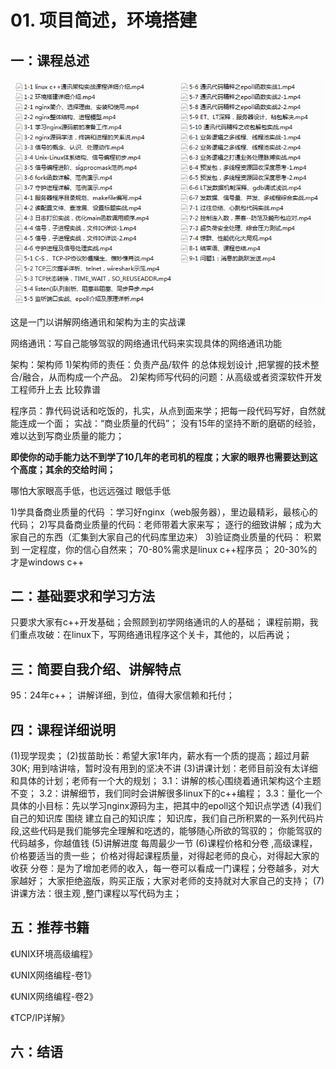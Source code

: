 # 01. 项目简述，环境搭建

## 一：课程总述

![](images/目录.png?raw=true)

这是一门以讲解网络通讯和架构为主的实战课

网络通讯：写自己能够驾驭的网络通讯代码来实现具体的网络通讯功能

架构：架构师
1)架构师的责任：负责产品/软件 的总体规划设计 ,把掌握的技术整合/融合，从而构成一个产品。
2)架构师写代码的问题：从高级或者资深软件开发工程师升上去 比较靠谱

程序员：靠代码说话和吃饭的，扎实，从点到面来学；把每一段代码写好，自然就能连成一个面；
实战：“商业质量的代码”； 没有15年的坚持不断的磨砺的经验，难以达到写商业质量的能力；

**即使你的动手能力达不到学了10几年的老司机的程度；大家的眼界也需要达到这个高度；其余的交给时间；**

哪怕大家眼高手低，也远远强过 眼低手低

1)学具备商业质量的代码 ：学习好nginx（web服务器），里边最精彩，最核心的代码；
2)写具备商业质量的代码：老师带着大家来写； 逐行的细致讲解；成为大家自己的东西（汇集到大家自己的代码库里边来）
3)验证商业质量的代码： 积累到 一定程度，你的信心自然来；
70-80%需求是linux c++程序员；    20-30%的才是windows c++

## 二：基础要求和学习方法
只要求大家有c++开发基础；会照顾到初学网络通讯的人的基础；
课程前期，我们重点攻破：在linux下，写网络通讯程序这个关卡，其他的，以后再说；

## 三：简要自我介绍、讲解特点
95：24年c++； 讲解详细，到位，值得大家信赖和托付；

## 四：课程详细说明
(1)现学现卖；
(2)拔苗助长：希望大家1年内，薪水有一个质的提高；超过月薪30K;
用到啥讲啥，暂时没有用到的坚决不讲
(3)讲课计划：老师目前没有太详细和具体的计划；老师有一个大的规划；
3.1：讲解的核心围绕着通讯架构这个主题不变；
3.2：讲解细节，我们同时会讲解很多linux下的c++编程； 
3.3：量化一个具体的小目标：先以学习nginx源码为主，把其中的epoll这个知识点学透
(4)我们自己的知识库
围绕  建立自己的知识库；
知识库，我们自己所积累的一系列代码片段,这些代码是我们能够完全理解和吃透的，能够随心所欲的驾驭的；
你能驾驭的代码越多，你越值钱
(5)讲解进度
每周最少一节
(6)课程价格和分卷 ,高级课程，价格要适当的贵一些；
价格对得起课程质量，对得起老师的良心，对得起大家的收获
分卷：是为了增加老师的收入，每一卷可以看成一门课程；分卷越多，对大家越好；
大家拒绝盗版，购买正版；大家对老师的支持就对大家自己的支持；
(7)讲课方法：很主观 ,整门课程以写代码为主；

## 五：推荐书籍
《UNIX环境高级编程》

《UNIX网络编程-卷1》

《UNIX网络编程-卷2》

《TCP/IP详解》

## 六：结语


